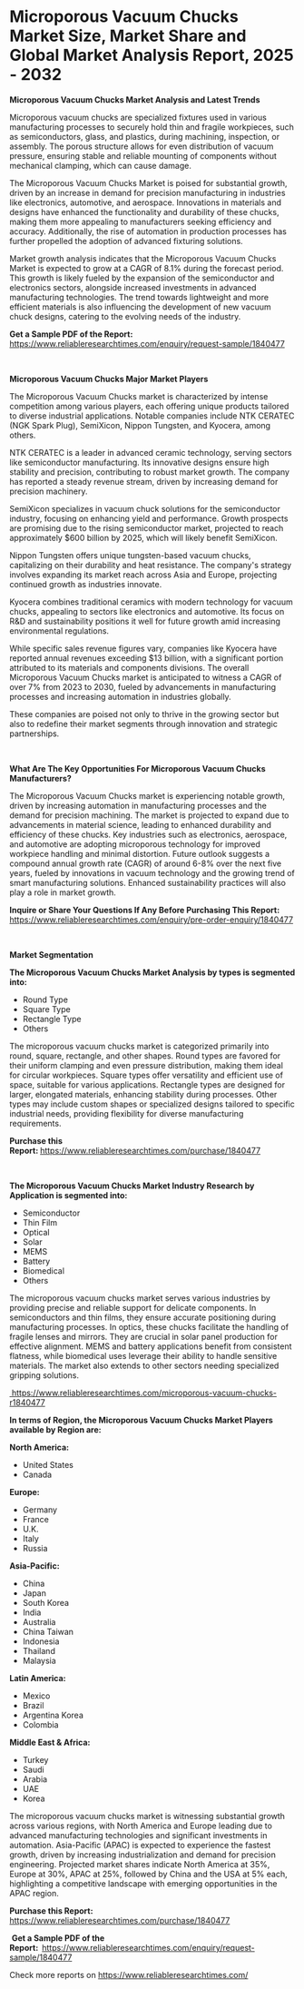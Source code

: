 <p><h1>Microporous Vacuum Chucks Market Size, Market Share and Global Market Analysis Report, 2025 - 2032</h1></p><p><strong>Microporous Vacuum Chucks Market Analysis and Latest Trends</strong></p>
<p><p>Microporous vacuum chucks are specialized fixtures used in various manufacturing processes to securely hold thin and fragile workpieces, such as semiconductors, glass, and plastics, during machining, inspection, or assembly. The porous structure allows for even distribution of vacuum pressure, ensuring stable and reliable mounting of components without mechanical clamping, which can cause damage.</p><p>The Microporous Vacuum Chucks Market is poised for substantial growth, driven by an increase in demand for precision manufacturing in industries like electronics, automotive, and aerospace. Innovations in materials and designs have enhanced the functionality and durability of these chucks, making them more appealing to manufacturers seeking efficiency and accuracy. Additionally, the rise of automation in production processes has further propelled the adoption of advanced fixturing solutions.</p><p>Market growth analysis indicates that the Microporous Vacuum Chucks Market is expected to grow at a CAGR of 8.1% during the forecast period. This growth is likely fueled by the expansion of the semiconductor and electronics sectors, alongside increased investments in advanced manufacturing technologies. The trend towards lightweight and more efficient materials is also influencing the development of new vacuum chuck designs, catering to the evolving needs of the industry.</p></p>
<p><strong>Get a Sample PDF of the Report:&nbsp;</strong> <a href="https://www.reliableresearchtimes.com/enquiry/request-sample/1840477?utm_campaign=2442&utm_medium=2&utm_source=Github&utm_content=ia&utm_term=28022025&utm_id=microporous-vacuum-chucks">https://www.reliableresearchtimes.com/enquiry/request-sample/1840477</a></p>
<p>&nbsp;</p>
<p><strong>Microporous Vacuum Chucks Major Market Players</strong></p>
<p><p>The Microporous Vacuum Chucks market is characterized by intense competition among various players, each offering unique products tailored to diverse industrial applications. Notable companies include NTK CERATEC (NGK Spark Plug), SemiXicon, Nippon Tungsten, and Kyocera, among others.</p><p>NTK CERATEC is a leader in advanced ceramic technology, serving sectors like semiconductor manufacturing. Its innovative designs ensure high stability and precision, contributing to robust market growth. The company has reported a steady revenue stream, driven by increasing demand for precision machinery.</p><p>SemiXicon specializes in vacuum chuck solutions for the semiconductor industry, focusing on enhancing yield and performance. Growth prospects are promising due to the rising semiconductor market, projected to reach approximately $600 billion by 2025, which will likely benefit SemiXicon.</p><p>Nippon Tungsten offers unique tungsten-based vacuum chucks, capitalizing on their durability and heat resistance. The company's strategy involves expanding its market reach across Asia and Europe, projecting continued growth as industries innovate.</p><p>Kyocera combines traditional ceramics with modern technology for vacuum chucks, appealing to sectors like electronics and automotive. Its focus on R&D and sustainability positions it well for future growth amid increasing environmental regulations.</p><p>While specific sales revenue figures vary, companies like Kyocera have reported annual revenues exceeding $13 billion, with a significant portion attributed to its materials and components divisions. The overall Microporous Vacuum Chucks market is anticipated to witness a CAGR of over 7% from 2023 to 2030, fueled by advancements in manufacturing processes and increasing automation in industries globally. </p><p>These companies are poised not only to thrive in the growing sector but also to redefine their market segments through innovation and strategic partnerships.</p></p>
<p>&nbsp;</p>
<p><strong>What Are The Key Opportunities For Microporous Vacuum Chucks Manufacturers?</strong></p>
<p><p>The Microporous Vacuum Chucks market is experiencing notable growth, driven by increasing automation in manufacturing processes and the demand for precision machining. The market is projected to expand due to advancements in material science, leading to enhanced durability and efficiency of these chucks. Key industries such as electronics, aerospace, and automotive are adopting microporous technology for improved workpiece handling and minimal distortion. Future outlook suggests a compound annual growth rate (CAGR) of around 6-8% over the next five years, fueled by innovations in vacuum technology and the growing trend of smart manufacturing solutions. Enhanced sustainability practices will also play a role in market growth.</p></p>
<p><strong>Inquire or Share Your Questions If Any Before Purchasing This Report:</strong> <a href="https://www.reliableresearchtimes.com/enquiry/pre-order-enquiry/1840477?utm_campaign=2442&utm_medium=2&utm_source=Github&utm_content=ia&utm_term=28022025&utm_id=microporous-vacuum-chucks">https://www.reliableresearchtimes.com/enquiry/pre-order-enquiry/1840477</a></p>
<p>&nbsp;</p>
<p><strong>Market Segmentation</strong></p>
<p><strong>The Microporous Vacuum Chucks Market Analysis by types is segmented into:</strong></p>
<p><ul><li>Round Type</li><li>Square Type</li><li>Rectangle Type</li><li>Others</li></ul></p>
<p><p>The microporous vacuum chucks market is categorized primarily into round, square, rectangle, and other shapes. Round types are favored for their uniform clamping and even pressure distribution, making them ideal for circular workpieces. Square types offer versatility and efficient use of space, suitable for various applications. Rectangle types are designed for larger, elongated materials, enhancing stability during processes. Other types may include custom shapes or specialized designs tailored to specific industrial needs, providing flexibility for diverse manufacturing requirements.</p></p>
<p><strong>Purchase this Report:&nbsp;</strong><a href="https://www.reliableresearchtimes.com/purchase/1840477?utm_campaign=2442&utm_medium=2&utm_source=Github&utm_content=ia&utm_term=28022025&utm_id=microporous-vacuum-chucks">https://www.reliableresearchtimes.com/purchase/1840477</a></p>
<p>&nbsp;</p>
<p><strong>The Microporous Vacuum Chucks Market Industry Research by Application is segmented into:</strong></p>
<p><ul><li>Semiconductor</li><li>Thin Film</li><li>Optical</li><li>Solar</li><li>MEMS</li><li>Battery</li><li>Biomedical</li><li>Others</li></ul></p>
<p><p>The microporous vacuum chucks market serves various industries by providing precise and reliable support for delicate components. In semiconductors and thin films, they ensure accurate positioning during manufacturing processes. In optics, these chucks facilitate the handling of fragile lenses and mirrors. They are crucial in solar panel production for effective alignment. MEMS and battery applications benefit from consistent flatness, while biomedical uses leverage their ability to handle sensitive materials. The market also extends to other sectors needing specialized gripping solutions.</p></p>
<p><a href="https://www.reliableresearchtimes.com/microporous-vacuum-chucks-r1840477?utm_campaign=2442&utm_medium=2&utm_source=Github&utm_content=ia&utm_term=28022025&utm_id=microporous-vacuum-chucks">&nbsp;https://www.reliableresearchtimes.com/microporous-vacuum-chucks-r1840477</a></p>
<p><strong>In terms of Region, the Microporous Vacuum Chucks Market Players available by Region are:</strong></p>
<p>
    <p> <strong> North America: </strong>
        <ul>
            <li>United States</li>
            <li>Canada</li>
        </ul>
        </p> 
    <p> <strong> Europe: </strong>
        <ul>
            <li>Germany</li>
            <li>France</li>
            <li>U.K.</li>
            <li>Italy</li>
            <li>Russia</li>
        </ul>
        </p> 
    <p> <strong> Asia-Pacific: </strong>
        <ul>
            <li>China</li>
            <li>Japan</li>
            <li>South Korea</li>
            <li>India</li>
            <li>Australia</li>
            <li>China Taiwan</li>
            <li>Indonesia</li>
            <li>Thailand</li>
            <li>Malaysia</li>
        </ul>
        </p> 
    <p> <strong> Latin America: </strong>
        <ul>
            <li>Mexico</li>
            <li>Brazil</li>
            <li>Argentina Korea</li>
            <li>Colombia</li>
        </ul>
        </p> 
    <p> <strong> Middle East & Africa: </strong>
        <ul>
            <li>Turkey</li>
            <li>Saudi</li>
            <li>Arabia</li>
            <li>UAE</li>
            <li>Korea</li>
        </ul>
    </p>
    </p>
<p><p>The microporous vacuum chucks market is witnessing substantial growth across various regions, with North America and Europe leading due to advanced manufacturing technologies and significant investments in automation. Asia-Pacific (APAC) is expected to experience the fastest growth, driven by increasing industrialization and demand for precision engineering. Projected market shares indicate North America at 35%, Europe at 30%, APAC at 25%, followed by China and the USA at 5% each, highlighting a competitive landscape with emerging opportunities in the APAC region.</p></p>
<p><strong>Purchase this Report: </strong><a href="https://www.reliableresearchtimes.com/purchase/1840477?utm_campaign=2442&utm_medium=2&utm_source=Github&utm_content=ia&utm_term=28022025&utm_id=microporous-vacuum-chucks">https://www.reliableresearchtimes.com/purchase/1840477</a></p>
<p>&nbsp;<strong>Get a Sample PDF of the Report:&nbsp;&nbsp;</strong><a href="https://www.reliableresearchtimes.com/enquiry/request-sample/1840477?utm_campaign=2442&utm_medium=2&utm_source=Github&utm_content=ia&utm_term=28022025&utm_id=microporous-vacuum-chucks">https://www.reliableresearchtimes.com/enquiry/request-sample/1840477</a></p>
<p><strong></strong></p>
<p>Check more reports on <a href="https://www.reliableresearchtimes.com/?utm_campaign=2442&utm_medium=2&utm_source=Github&utm_content=ia&utm_term=28022025&utm_id=microporous-vacuum-chucks">https://www.reliableresearchtimes.com/</a></p>